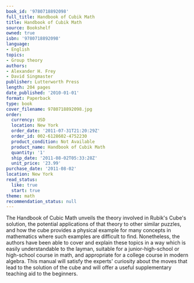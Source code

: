 ```yaml
---
book_id: '9780718892098'
full_title: Handbook of Cubik Math
title: Handbook of Cubik Math
source: Bookshelf
owned: true
isbn: '9780718892098'
language:
- English
topics:
- Group theory
authors:
- Alexander H. Frey
- David Singmaster
publisher: Lutterworth Press
length: 204 pages
date_published: '2010-01-01'
format: Paperback
type: book
cover_filename: 9780718892098.jpg
order:
  currency: USD
  location: New York
  order_date: '2011-07-31T21:20:29Z'
  order_id: 002-6128602-4752230
  product_condition: Not Available
  product_name: Handbook of Cubik Math
  quantity: '1'
  ship_date: '2011-08-02T05:33:28Z'
  unit_price: '23.99'
purchase_date: '2011-08-02'
location: New York
read_status:
  like: true
  start: true
theme: math
recommendation_status: null
---
```

The Handbook of Cubic Math unveils the theory involved in Rubik's Cube's solution, the potential applications of that theory to other similar puzzles, and how the cube provides a physical example for many concepts in mathematics where such examples are difficult to find. Nonetheless, the authors have been able to cover and explain these topics in a way which is easily understandable to the layman, suitable for a junior-high-school or high-school course in math, and appropriate for a college course in modern algebra. This manual will satisfy the experts' curiosity about the moves that lead to the solution of the cube and will offer a useful supplementary teaching aid to the beginners.
